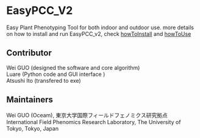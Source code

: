 # EasyPCC_V2
Easy Plant Phenotyping Tool for both indoor and outdoor use.
more details on how to install and run EasyPCC_v2, check [howToInstall]() and [howToUse]()
## Contributor
Wei GUO (designed the software and core algorithm)  
Luare (Python code and GUI interface )  
Atsushi Ito (transfered to exe)
## Maintainers
Wei GUO (Oceam), 東京大学国際フィールドフェノミクス研究拠点  
International Field Phenomics Research Laboratory, The University of Tokyo, Tokyo, Japan

